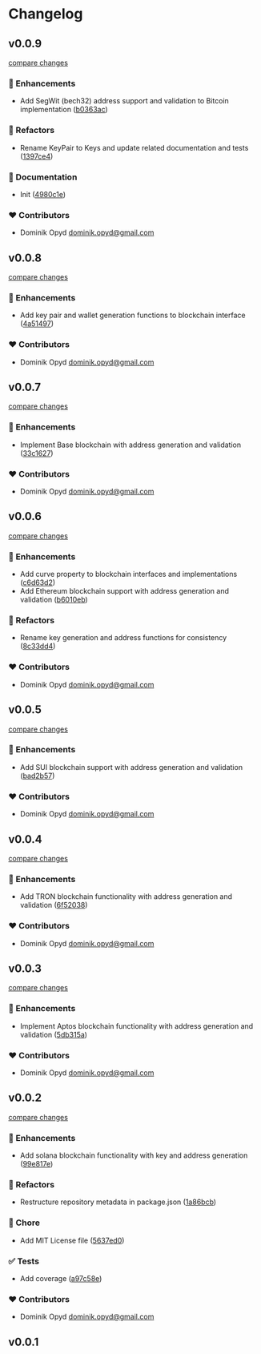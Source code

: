 # Changelog


## v0.0.9

[compare changes](https://github.com/oritwoen/ubichain/compare/v0.0.8...v0.0.9)

### 🚀 Enhancements

- Add SegWit (bech32) address support and validation to Bitcoin implementation ([b0363ac](https://github.com/oritwoen/ubichain/commit/b0363ac))

### 💅 Refactors

- Rename KeyPair to Keys and update related documentation and tests ([1397ce4](https://github.com/oritwoen/ubichain/commit/1397ce4))

### 📖 Documentation

- Init ([4980c1e](https://github.com/oritwoen/ubichain/commit/4980c1e))

### ❤️ Contributors

- Dominik Opyd <dominik.opyd@gmail.com>

## v0.0.8

[compare changes](https://github.com/oritwoen/ubichain/compare/v0.0.7...v0.0.8)

### 🚀 Enhancements

- Add key pair and wallet generation functions to blockchain interface ([4a51497](https://github.com/oritwoen/ubichain/commit/4a51497))

### ❤️ Contributors

- Dominik Opyd <dominik.opyd@gmail.com>

## v0.0.7

[compare changes](https://github.com/oritwoen/ubichain/compare/v0.0.6...v0.0.7)

### 🚀 Enhancements

- Implement Base blockchain with address generation and validation ([33c1627](https://github.com/oritwoen/ubichain/commit/33c1627))

### ❤️ Contributors

- Dominik Opyd <dominik.opyd@gmail.com>

## v0.0.6

[compare changes](https://github.com/oritwoen/ubichain/compare/v0.0.5...v0.0.6)

### 🚀 Enhancements

- Add curve property to blockchain interfaces and implementations ([c6d63d2](https://github.com/oritwoen/ubichain/commit/c6d63d2))
- Add Ethereum blockchain support with address generation and validation ([b6010eb](https://github.com/oritwoen/ubichain/commit/b6010eb))

### 💅 Refactors

- Rename key generation and address functions for consistency ([8c33dd4](https://github.com/oritwoen/ubichain/commit/8c33dd4))

### ❤️ Contributors

- Dominik Opyd <dominik.opyd@gmail.com>

## v0.0.5

[compare changes](https://github.com/oritwoen/ubichain/compare/v0.0.4...v0.0.5)

### 🚀 Enhancements

- Add SUI blockchain support with address generation and validation ([bad2b57](https://github.com/oritwoen/ubichain/commit/bad2b57))

### ❤️ Contributors

- Dominik Opyd <dominik.opyd@gmail.com>

## v0.0.4

[compare changes](https://github.com/oritwoen/ubichain/compare/v0.0.3...v0.0.4)

### 🚀 Enhancements

- Add TRON blockchain functionality with address generation and validation ([6f52038](https://github.com/oritwoen/ubichain/commit/6f52038))

### ❤️ Contributors

- Dominik Opyd <dominik.opyd@gmail.com>

## v0.0.3

[compare changes](https://github.com/oritwoen/ubichain/compare/v0.0.2...v0.0.3)

### 🚀 Enhancements

- Implement Aptos blockchain functionality with address generation and validation ([5db315a](https://github.com/oritwoen/ubichain/commit/5db315a))

### ❤️ Contributors

- Dominik Opyd <dominik.opyd@gmail.com>

## v0.0.2

[compare changes](https://github.com/oritwoen/ubichain/compare/v0.0.1...v0.0.2)

### 🚀 Enhancements

- Add solana blockchain functionality with key and address generation ([99e817e](https://github.com/oritwoen/ubichain/commit/99e817e))

### 💅 Refactors

- Restructure repository metadata in package.json ([1a86bcb](https://github.com/oritwoen/ubichain/commit/1a86bcb))

### 🏡 Chore

- Add MIT License file ([5637ed0](https://github.com/oritwoen/ubichain/commit/5637ed0))

### ✅ Tests

- Add coverage ([a97c58e](https://github.com/oritwoen/ubichain/commit/a97c58e))

### ❤️ Contributors

- Dominik Opyd <dominik.opyd@gmail.com>

## v0.0.1

